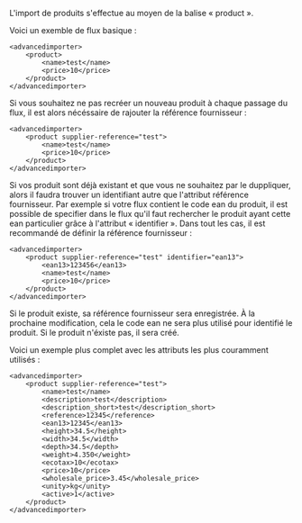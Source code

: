 L'import de produits s'effectue au moyen de la balise « product ».

Voici un exemble de flux basique :
```
<advancedimporter>
    <product>
        <name>test</name>
        <price>10</price>
    </product>
</advancedimporter>
```

Si vous souhaitez ne pas recréer un nouveau produit à chaque passage du flux, il est alors nécéssaire de rajouter la référence fournisseur :
```
<advancedimporter>
    <product supplier-reference="test">
        <name>test</name>
        <price>10</price>
    </product>
</advancedimporter>
```

Si vos produit sont déjà existant et que vous ne souhaitez par le duppliquer, alors il faudra trouver un identifiant autre que l'attribut référence fournisseur.
Par exemple si votre flux contient le code ean du produit, il est possible de specifier dans le flux qu'il faut rechercher le produit ayant cette ean particulier grâce à l'attribut « identifier ». Dans tout les cas, il est recommandé de définir la référence fournisseur :
```
<advancedimporter>
    <product supplier-reference="test" identifier="ean13">
        <ean13>123456</ean13>
        <name>test</name>
        <price>10</price>
    </product>
</advancedimporter>
```

Si le produit existe, sa référence fournisseur sera enregistrée. À la prochaine modification, cela le code ean ne sera plus utilisé pour identifié le produit. Si le produit n'éxiste pas, il sera créé.

Voici un exemple plus complet avec les attributs les plus couramment utilisés :
```
<advancedimporter>
    <product supplier-reference="test">
        <name>test</name>
        <description>test</description>
        <description_short>test</description_short>
        <reference>12345</reference>
        <ean13>12345</ean13>
        <height>34.5</height>
        <width>34.5</width>
        <depth>34.5</depth>
        <weight>4.350</weight>
        <ecotax>10</ecotax>
        <price>10</price>
        <wholesale_price>3.45</wholesale_price>
        <unity>kg</unity>
        <active>1</active>
    </product>
</advancedimporter>
```

